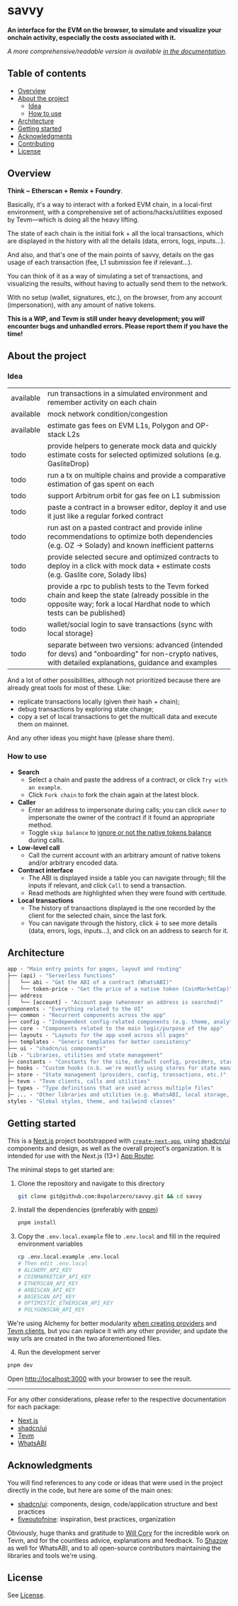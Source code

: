 # savvy

**An interface for the EVM on the browser, to simulate and visualize your onchain activity, especially the costs associated with it.**

_A more comprehensive/readable version is available [in the documentation](https://docs.svvy.sh)._

## Table of contents

- [Overview](#overview)
- [About the project](#about-the-project)
  - [Idea](#idea)
  - [How to use](#how-to-use)
- [Architecture](#architecture)
- [Getting started](#getting-started)
- [Acknowledgments](#acknowledgments)
- [Contributing](#contributing)
- [License](#license)

## Overview

**Think ~ Etherscan + Remix + Foundry**.

Basically, it's a way to interact with a forked EVM chain, in a local-first environment, with a comprehensive set of actions/hacks/utilities exposed by Tevm—which is doing all the heavy lifting.

The state of each chain is the initial fork + all the local transactions, which are displayed in the history with all the details (data, errors, logs, inputs...).

And also, and that's one of the main points of savvy, details on the gas usage of each transaction (fee, L1 submission fee if relevant...).

You can think of it as a way of simulating a set of transactions, and visualizing the results, without having to actually send them to the network.

With no setup (wallet, signatures, etc.), on the browser, from any account (impersonation), with any amount of native tokens.

**This is a WIP, and Tevm is still under heavy development; you _will_ encounter bugs and unhandled errors. Please report them if you have the time!**

## About the project

### Idea

|           |                                                                                                                                                                              |
| --------- | ---------------------------------------------------------------------------------------------------------------------------------------------------------------------------- |
| available | run transactions in a simulated environment and remember activity on each chain                                                                                              |
| available | mock network condition/congestion                                                                                                                                            |
| available | estimate gas fees on EVM L1s, Polygon and OP-stack L2s                                                                                                                       |
| todo      | provide helpers to generate mock data and quickly estimate costs for selected optimized solutions (e.g. GasliteDrop)                                                         |
| todo      | run a tx on multiple chains and provide a comparative estimation of gas spent on each                                                                                        |
| todo      | support Arbitrum orbit for gas fee on L1 submission                                                                                                                          |
| todo      | paste a contract in a browser editor, deploy it and use it just like a regular forked contract                                                                               |
| todo      | run ast on a pasted contract and provide inline recommendations to optimize both dependencies (e.g. OZ -> Solady) and known inefficient patterns                             |
| todo      | provide selected secure and optimized contracts to deploy in a click with mock data + estimate costs (e.g. Gaslite core, Solady libs)                                        |
| todo      | provide a rpc to publish tests to the Tevm forked chain and keep the state (already possible in the opposite way; fork a local Hardhat node to which tests can be published) |
| todo      | wallet/social login to save transactions (sync with local storage)                                                                                                           |
| todo      | separate between two versions: advanced (intended for devs) and "onboarding" for non-crypto natives, with detailed explanations, guidance and examples                       |

And a lot of other possibilities, although not prioritized because there are already great tools for most of these. Like:

- replicate transactions locally (given their hash + chain);
- debug transactions by exploring state change;
- copy a set of local transactions to get the multicall data and execute them on mainnet.

And any other ideas you might have (please share them).

### How to use

- **Search**
  - Select a chain and paste the address of a contract, or click `Try with an example`.
  - Click `Fork chain` to fork the chain again at the latest block.
- **Caller**
  - Enter an address to impersonate during calls; you can click `owner` to impersonate the owner of the contract if it found an appropriate method.
  - Toggle `skip balance` to [ignore or not the native tokens balance](https://tevm.sh/reference/tevm/actions-types/type-aliases/basecallparams/#skipbalance) during calls.
- **Low-level call**
  - Call the current account with an arbitrary amount of native tokens and/or arbitrary encoded data.
- **Contract interface**
  - The ABI is displayed inside a table you can navigate through; fill the inputs if relevant, and click `Call` to send a transaction.
  - Read methods are highlighted when they were found with certitude.
- **Local transactions**
  - The history of transactions displayed is the one recorded by the client for the selected chain, since the last fork.
  - You can navigate through the history, click ↓ to see more details (data, errors, logs, inputs...), and click on an address to search for it.

## Architecture

```ml
app - "Main entry points for pages, layout and routing"
├── (api) - "Serverless functions"
│   └── abi - "Get the ABI of a contract (WhatsABI)"
│   └── token-price - "Get the price of a native token (CoinMarketCap)"
├── address
│   └── [account] - "Account page (whenever an address is searched)"
components - "Everything related to the UI"
├── common - "Recurrent components across the app"
├── config - "Independent config-related components (e.g. theme, analytics)"
├── core - "Components related to the main logic/purpose of the app"
├── layouts - "Layouts for the app used across all pages"
├── templates - "Generic templates for better consistency"
├── ui - "shadcn/ui components"
lib - "Libraries, utilities and state management"
├─ constants - "Constants for the site, default config, providers, starting points"
├─ hooks - "Custom hooks (n.b. we're mostly using stores for state management)"
├─ store - "State management (providers, config, transactions, etc.)"
├─ tevm - "Tevm clients, calls and utilities"
├─ types - "Type definitions that are used across multiple files"
├─ ... - "Other libraries and utilities (e.g. WhatsABI, local storage, gas estimation)"
styles - "Global styles, theme, and tailwind classes"
```

## Getting started

This is a [Next.js](https://nextjs.org/) project bootstrapped with [`create-next-app`](https://github.com/vercel/next.js/tree/canary/packages/create-next-app), using [shadcn/ui](https://ui.shadcn.com/) components and design, as well as the overall project's organization. It is intended for use with the Next.js (13+) [App Router](https://nextjs.org/docs/app).

The minimal steps to get started are:

1. Clone the repository and navigate to this directory
   ```bash
   git clone git@github.com:0xpolarzero/savvy.git && cd savvy
   ```
2. Install the dependencies (preferably with [pnpm](https://pnpm.io))
   ```bash
   pnpm install
   ```
3. Copy the `.env.local.example` file to `.env.local` and fill in the required environment variables
   ```bash
   cp .env.local.example .env.local
   # Then edit .env.local
   # ALCHEMY_API_KEY
   # COINMARKETCAP_API_KEY
   # ETHERSCAN_API_KEY
   # ARBISCAN_API_KEY
   # BASESCAN_API_KEY
   # OPTIMISTIC_ETHERSCAN_API_KEY
   # POLYGONSCAN_API_KEY
   ```

We're using Alchemy for better modularity [when creating providers](./src/lib/constants/providers.ts#L49) and [Tevm clients](./src/lib/tevm/client.ts#L42), but you can replace it with any other provider, and update the way urls are created in the two aforementioned files.

4. Run the development server

```bash
pnpm dev
```

Open [http://localhost:3000](http://localhost:3000) with your browser to see the result.

---

For any other considerations, please refer to the respective documentation for each package:

- [Next.js](https://nextjs.org/docs)
- [shadcn/ui](https://ui.shadcn.com/docs)
- [Tevm](https://tevm.sh/learn/reference)
- [WhatsABI](https://github.com/shazow/whatsabi)

## Acknowledgments

You will find references to any code or ideas that were used in the project directly in the code, but here are some of the main ones:

- [shadcn/ui](https://ui.shadcn.com/): components, design, code/application structure and best practices
- [fiveoutofnine](https://www.fiveoutofnine.com/): inspiration, best practices, organization

Obviously, huge thanks and gratitude to [Will Cory](https://twitter.com/FUCORY) for the incredible work on Tevm, and for the countless advice, explanations and feedback. To [Shazow](https://twitter.com/shazow) as well for WhatsABI, and to all open-source contributors maintaining the libraries and tools we're using.

## License

See [License](./LICENSE).

